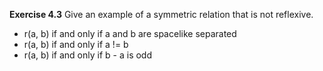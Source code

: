 **Exercise 4.3** Give an example of a symmetric relation that is not reflexive.

- r(a, b) if and only if a and b are spacelike separated
- r(a, b) if and only if a != b
- r(a, b) if and only if b - a is odd
